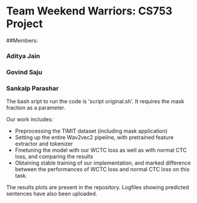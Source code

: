 # Team Weekend Warriors: CS753 Project

##Members:
### Aditya Jain
### Govind Saju
### Sankalp Parashar

The bash sript to run the code is 'script original.sh'. It requires the mask fraction as a parameter.

Our work includes:
* Preprocessing the TIMIT dataset (including mask application)
* Setting up the entire Wav2vec2 pipeline, with pretrained feature extractor and tokenizer
* Finetuning the model with our WCTC loss as well as with normal CTC loss, and comparing the results
* Obtaining stable training of our implementation, and marked difference between the performances of WCTC loss and normal CTC loss on this task. 

The results plots are present in the repository. Logfiles showing predicted sentences have also been uploaded.

